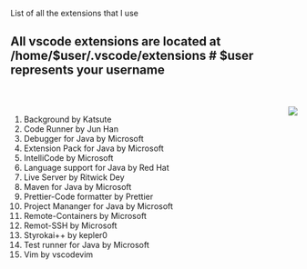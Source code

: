  List of all the extensions that I use
## All vscode extensions are located at /home/$user/.vscode/extensions # $user represents your username
<br>
<br>

<img align ="right" src="extension.png">

   1. Background by Katsute
   2. Code Runner by Jun Han
   3. Debugger for Java by Microsoft
   4. Extension Pack for Java by Microsoft
   5. IntelliCode by Microsoft
   6. Language support for Java by Red Hat
   7. Live Server by Ritwick Dey
   8. Maven for Java by Microsoft
   9. Prettier-Code formatter by Prettier
   10. Project Mananger for Java by Microsoft
   11. Remote-Containers by Microsoft
   12. Remot-SSH by Microsoft
   13. Styrokai++ by kepler0
   14. Test runner for Java by Microsoft
   15. Vim by vscodevim

